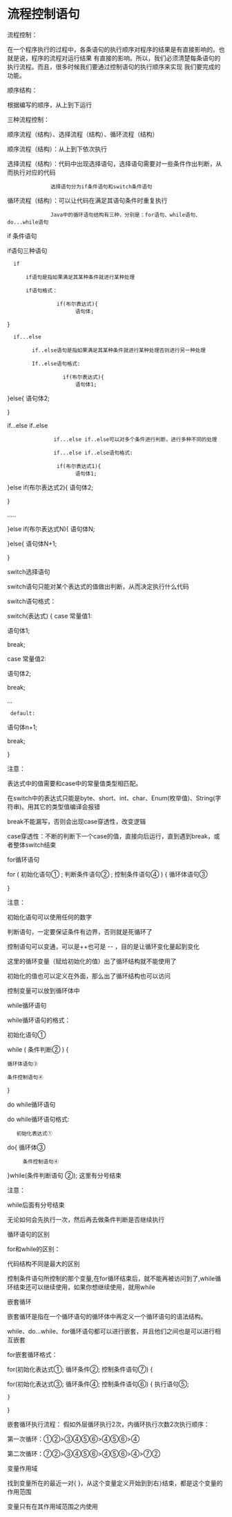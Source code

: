 # 流程控制语句

流程控制：

在一个程序执行的过程中，各条语句的执行顺序对程序的结果是有直接影响的。也就是说，程序的流程对运行结果 有直接的影响。所以，我们必须清楚每条语句的执行流程。而且，很多时候我们要通过控制语句的执行顺序来实现 我们要完成的功能。

顺序结构：

根据编写的顺序，从上到下运行

三种流程控制：

顺序流程（结构）、选择流程（结构）、循环流程（结构）

顺序流程（结构）：从上到下依次执行

选择流程（结构）：代码中出现选择语句，选择语句需要对一些条件作出判断，从而执行对应的代码

                  选择语句分为if条件语句和switch条件语句

循环流程（结构）：可以让代码在满足其语句条件时重复执行

                  Java中的循环语句结构有三种，分别是：for语句、while语句、do...while语句

if 条件语句

  if语句三种语句

      if
    
          if语句是指如果满足其某种条件就进行某种处理
    
          if语句格式：
    
                    if(布尔表达式){
                          语句体;

}

      if...else
    
            if..else语句是指如果满足其某种条件就进行某种处理否则进行另一种处理
    
            If..else语句格式:
    
                      if(布尔表达式){
                          语句体1;

}else{
    语句体2;

}

 

if...else if..else

                   if...else if..else可以对多个条件进行判断，进行多种不同的处理
    
                   if...else if..else语句格式:
    
                    if(布尔表达式1){
                          语句体1;

}else if(布尔表达式2){
    语句体2;

}

.....

}else if(布尔表达式N){
    语句体N;

}else{
    语句体N+1;

}

 

switch选择语句

  switch语句只能对某个表达式的值做出判断，从而决定执行什么代码

  switch语句格式：

  switch(表达式) {
case 常量值1:

语句体1;

break;

case 常量值2:

语句体2;

break;

   ...

     default:

语句体n+1;

break;

}

注意：

表达式中的值需要和case中的常量值类型相匹配。

在switch中的表达式只能是byte、short、int、char、Enum(枚举值)、String(字符串)。用其它的类型值编译会报错

break不能漏写，否则会出现case穿透性，改变逻辑

case穿透性：不断的判断下一个case的值，直接向后运行，直到遇到break，或者整体switch结束

 

for循环语句

for ( 初始化语句① ; 判断条件语句② ; 控制条件语句④ ) {
循环体语句③

}



注意：

初始化语句可以使用任何的数字

判断语句，一定要保证条件有边界，否则就是死循环了

控制语句可以变通，可以是++也可是 -- ，目的是让循环变化量起到变化

这里的循环变量（赋给初始化的值）出了循环结构就不能使用了

初始化的值也可以定义在外面，那么出了循环结构也可以访问

控制变量可以放到循环体中

while循环语句

  while循环语句的格式：

初始化语句①

while ( 条件判断② ) {               

    循环体语句③
    
    条件控制语句④

}



do while循环语句

 do while循环语句格式:

       初始化表达式①

do{
         循环体③

         条件控制语句④

}while(条件判断语句 ②); 这里有分号结束

注意：

while后面有分号结束

无论如何会先执行一次，然后再去做条件判断是否继续执行



循环语句的区别

for和while的区别：

代码结构不同是最大的区别

控制条件语句所控制的那个变量,在for循环结束后，就不能再被访问到了,while循环结束还可以继续使用，如果你想继续使用，就用while

 

嵌套循环

嵌套循环是指在一个循环语句的循环体中再定义一个循环语句的语法结构。

while、do...while、for循环语句都可以进行嵌套，并且他们之间也是可以进行相互嵌套

 

for嵌套循环格式：

for(初始化表达式①; 循环条件②; 控制条件语句⑦) {  

for(初始化表达式③; 循环条件④; 控制条件语句⑥) {
       执行语句⑤;

    }

}

嵌套循环执行流程：
假如外层循环执行2次，内循环执行次数2次执行顺序：

第一次循环：①②>③④⑤⑥>④⑤⑥>④

第二次循环：⑦②>③④⑤⑥>④⑤⑥>④>⑦②

 

变量作用域

找到变量所在的最近一对{ }，从这个变量定义开始到到右`}`结束，都是这个变量的作用范围

变量只有在其作用域范围之内使用
